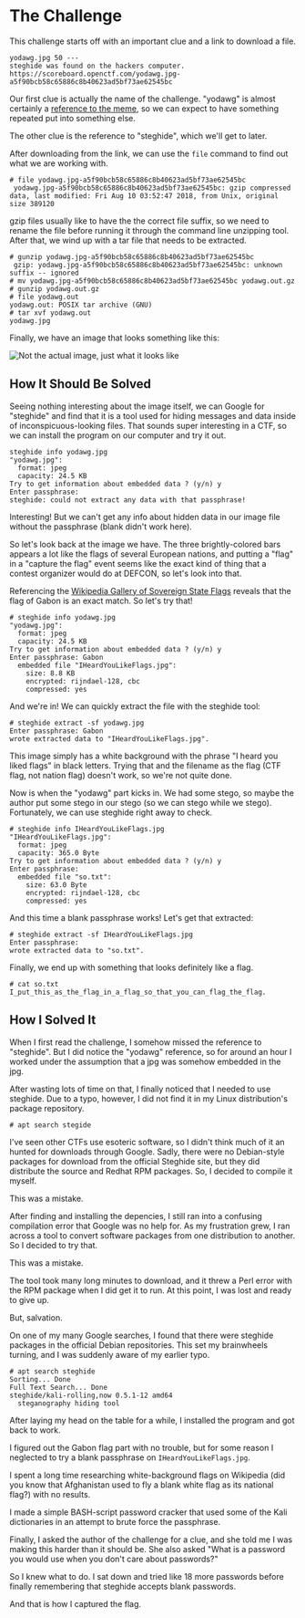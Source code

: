 # The Challenge

This challenge starts off with an important clue and a link to download a file.

    yodawg.jpg 50 ---
    steghide was found on the hackers computer.  https://scoreboard.openctf.com/yodawg.jpg-a5f90bcb58c65886c8b40623ad5bf73ae62545bc

Our first clue is actually the name of the challenge. "yodawg" is almost certainly a [reference to the meme](https://knowyourmeme.com/memes/xzibit-yo-dawg), so we can expect to have something repeated put into something else.

The other clue is the reference to "steghide", which we'll get to later.

After downloading from the link, we can use the `file` command to find out what we are working with.

    # file yodawg.jpg-a5f90bcb58c65886c8b40623ad5bf73ae62545bc 
     yodawg.jpg-a5f90bcb58c65886c8b40623ad5bf73ae62545bc: gzip compressed data, last modified: Fri Aug 10 03:52:47 2018, from Unix, original size 389120

gzip files usually like to have the the correct file suffix, so we need to rename the file before running it through the command line unzipping tool. After that, we wind up with a tar file that needs to be extracted.

    # gunzip yodawg.jpg-a5f90bcb58c65886c8b40623ad5bf73ae62545bc
     gzip: yodawg.jpg-a5f90bcb58c65886c8b40623ad5bf73ae62545bc: unknown suffix -- ignored
    # mv yodawg.jpg-a5f90bcb58c65886c8b40623ad5bf73ae62545bc yodawg.out.gz
    # gunzip yodawg.out.gz
    # file yodawg.out 
    yodawg.out: POSIX tar archive (GNU)
    # tar xvf yodawg.out
    yodawg.jpg

Finally, we have an image that looks something like this:

![Not the actual image, just what it looks like](https://upload.wikimedia.org/wikipedia/commons/thumb/0/04/Flag_of_Gabon.svg/400px-Flag_of_Gabon.svg.png "Not the actual image, just what it looks like.")

## How It Should Be Solved

Seeing nothing interesting about the image itself, we can Google for "steghide" and find that it is a tool used for hiding messages and data inside of inconspicuous-looking files. That sounds super interesting in a CTF, so we can install the program on our computer and try it out.

    steghide info yodawg.jpg 
    "yodawg.jpg":
      format: jpeg
      capacity: 24.5 KB
    Try to get information about embedded data ? (y/n) y
    Enter passphrase: 
    steghide: could not extract any data with that passphrase!

Interesting! But we can't get any info about hidden data in our image file without the passphrase (blank didn't work here).

So let's look back at the image we have. The three brightly-colored bars appears a lot like the flags of several European nations, and putting a "flag" in a "capture the flag" event seems like the exact kind of thing that a contest organizer would do at DEFCON, so let's look into that.

Referencing the [Wikipedia Gallery of Sovereign State Flags](https://en.wikipedia.org/wiki/Gallery_of_sovereign_state_flags) reveals that the flag of Gabon is an exact match. So let's try that!

    # steghide info yodawg.jpg 
    "yodawg.jpg":
      format: jpeg
      capacity: 24.5 KB
    Try to get information about embedded data ? (y/n) y
    Enter passphrase: Gabon
      embedded file "IHeardYouLikeFlags.jpg":
        size: 8.8 KB
        encrypted: rijndael-128, cbc
        compressed: yes

And we're in! We can quickly extract the file with the steghide tool:

    # steghide extract -sf yodawg.jpg 
    Enter passphrase: Gabon
    wrote extracted data to "IHeardYouLikeFlags.jpg".

This image simply has a white background with the phrase "I heard you liked flags" in black letters. Trying that and the filename as the flag (CTF flag, not nation flag) doesn't work, so we're not quite done.

Now is when the "yodawg" part kicks in. We had some stego, so maybe the author put some stego in our stego (so we can stego while we stego). Fortunately, we can use steghide right away to check.

    # steghide info IHeardYouLikeFlags.jpg 
    "IHeardYouLikeFlags.jpg":
      format: jpeg
      capacity: 365.0 Byte
    Try to get information about embedded data ? (y/n) y
    Enter passphrase: 
      embedded file "so.txt":
        size: 63.0 Byte
        encrypted: rijndael-128, cbc
        compressed: yes

And this time a blank passphrase works! Let's get that extracted:

    # steghide extract -sf IHeardYouLikeFlags.jpg 
    Enter passphrase: 
    wrote extracted data to "so.txt".

Finally, we end up with something that looks definitely like a flag.

    # cat so.txt 
    I_put_this_as_the_flag_in_a_flag_so_that_you_can_flag_the_flag.

## How I Solved It

When I first read the challenge, I somehow missed the reference to "steghide". But I did notice the "yodawg" reference, so for around an hour I worked under the assumption that a jpg was somehow embedded in the jpg.

After wasting lots of time on that, I finally noticed that I needed to use steghide. Due to a typo, however, I did not find it in my Linux distribution's package repository.

    # apt search stegide

I've seen other CTFs use esoteric software, so I didn't think much of it an hunted for downloads through Google. Sadly, there were no Debian-style packages for download from the official Steghide site, but they did distribute the source and Redhat RPM packages. So, I decided to compile it myself.

This was a mistake.

After finding and installing the depencies, I still ran into a confusing compilation error that Google was no help for. As my frustration grew, I ran across a tool to convert software packages from one distribution to another. So I decided to try that.

This was a mistake.

The tool took many long minutes to download, and it threw a Perl error with the RPM package when I did get it to run. At this point, I was lost and ready to give up.

But, salvation.

On one of my many Google searches, I found that there were steghide packages in the official Debian repositories. This set my brainwheels turning, and I was suddenly aware of my earlier typo.

    # apt search steghide
    Sorting... Done
    Full Text Search... Done
    steghide/kali-rolling,now 0.5.1-12 amd64
      steganography hiding tool

After laying my head on the table for a while, I installed the program and got back to work.

I figured out the Gabon flag part with no trouble, but for some reason I neglected to try a blank passphrase on `IHeardYouLikeFlags.jpg`.

I spent a long time researching white-background flags on Wikipedia (did you know that Afghanistan used to fly a blank white flag as its national flag?) with no results. 

I made a simple BASH-script password cracker that used some of the Kali dictionaries in an attempt to brute force the passphrase.

Finally, I asked the author of the challenge for a clue, and she told me I was making this harder than it should be. She also asked "What is a password you would use when you don't care about passwords?"

So I knew what to do. I sat down and tried like 18 more passwords before finally remembering that steghide accepts blank passwords.

And that is how I captured the flag.
